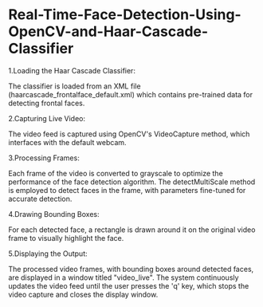 # Real-Time-Face-Detection-Using-OpenCV-and-Haar-Cascade-Classifier

1.Loading the Haar Cascade Classifier:

The classifier is loaded from an XML file (haarcascade_frontalface_default.xml) which contains pre-trained data for detecting frontal faces.

2.Capturing Live Video:

The video feed is captured using OpenCV's VideoCapture method, which interfaces with the default webcam.

3.Processing Frames:

Each frame of the video is converted to grayscale to optimize the performance of the face detection algorithm.
The detectMultiScale method is employed to detect faces in the frame, with parameters fine-tuned for accurate detection.

4.Drawing Bounding Boxes:

For each detected face, a rectangle is drawn around it on the original video frame to visually highlight the face.

5.Displaying the Output:

The processed video frames, with bounding boxes around detected faces, are displayed in a window titled "video_live".
The system continuously updates the video feed until the user presses the 'q' key, which stops the video capture and closes the display window.

